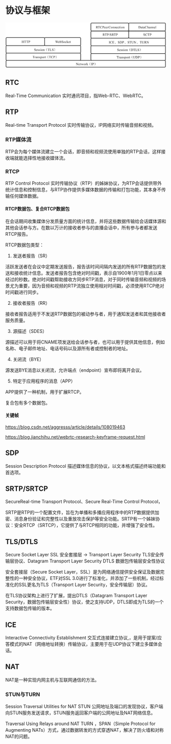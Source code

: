 # 协议与框架

![059-01](https://raw.githubusercontent.com/levi33Y/Pictures/main/059-01.jpg)



## RTC

Real-Time Communication 实时通讯项目，指Web-RTC、WebRTC。



## RTP

Real-time Transport Protocol 实时传输协议，IP网络实时传输音频和视频。



### RTP媒体流

RTP会为每个媒体流建立一个会话，即音频和视频流使用单独的RTP会话，这样接收端就能选择性地接收媒体流。



### RTCP

RTP Control Protocol 实时传输协议（RTP）的姊妹协议，为RTP会话提供带外统计信息和控制信息，与RTP协作提供多媒体数据的传输和打包功能，其本身不传输任何媒体数据。



#### RTCP数据包、复合RTCP数据包

在会话期间收集媒体分发质量方面的统计信息，并将这些数据传输给会话媒体源和其他会话参与方。在数以万计的接收者参与的直播会话中，所有参与者都发送RTCP报告。

RTCP数据包类型：

1. 发送者报告（SR）

活跃发送者在会议中定期发送报告，报告该时间间隔内发送的所有RTP数据包的发送和接收统计信息。发送者报告包含绝对时间戳，表示自1900年1月1日零点以来经过的秒数。绝对时间戳帮助接收方同步RTP消息，对于同时传输音频和视频的场景尤为重要，因为音频和视频的RTP流独立使用相对时间戳，必须使用RTCP绝对时间戳进行同步。

2. 接收者报告（RR）

接收者报告适用于不发送RTP数据包的被动参与者，用于通知发送者和其他接收者服务质量。

3. 源描述（SDES）

源描述可以用于将CNAME项发送给会话参与者，也可以用于提供其他信息，例如名称、电子邮件地址、电话号码以及源所有者或控制者的地址。

4. 关闭流（BYE）

源发送BYE消息以关闭流，允许端点（endpoint）宣布即将离开会议。

5. 特定于应用程序的消息（APP）

APP提供了一种机制，用于扩展RTCP。



复合包有多个数据包。



#### 关键帧

https://blog.csdn.net/aggresss/article/details/108019463

https://blog.jianchihu.net/webrtc-research-keyframe-request.html



## SDP

Session Description Protocol 描述媒体信息的协议，以文本格式描述终端功能和首选项。





## SRTP/SRTCP

SecureReal-time Transport Protocol、Secure Real-Time Control Protocol，

SRTP是RTP的一个配置文件，旨在为单播和多播应用程序中的RTP数据提供加密、消息身份验证和完整性以及重放攻击保护等安全功能。SRTP有一个姊妹协议：安全RTCP（SRTCP），它提供了与RTCP相同的功能，并增强了安全性。



## TLS/DTLS

Secure Socket Layer SSL 安全套接层 -> Transport Layer Security TLS安全传输层协议、Datagram Transport Layer Security DTLS 数据包传输层安全性协议

安全套接层（Secure Socket Layer，SSL）是为网络通信提供安全保证及数据完整性的一种安全协议，ETF对SSL 3.0进行了标准化，并添加了一些机制，经过标准化的SSL更名为TLS（Transport Layer Security，安全传输层）协议。

在TLS协议架构上进行了扩展，提出DTLS（Datagram Transport Layer Security，数据包传输层安全性）协议，使之支持UDP，DTLS即成为TLS的一个支持数据包传输的版本。



## ICE

Interactive Connectivity Establishment 交互式连接建立协议,，是用于提案/应答模式的NAT（网络地址转换）传输协议，主要用于在UDP协议下建立多媒体会话。



## NAT

NAT是一种实现内网主机与互联网通信的方法。



### STUN与TURN

Session Traversal Utilities for NAT STUN 公网地址及端口的发现协议，客户端向STUN服务发送请求，STUN服务返回客户端的公网地址及NAT网络信息。



Traversal Using Relays around NAT TURN ，SPAN（Simple Protocol for Augmenting NATs）方式，通过数据转发的方式穿透NAT，解决了防火墙和对称NAT的问题。

